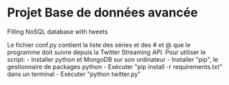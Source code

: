 Projet Base de données avancée
==============================

Filling NoSQL database with tweets


Le fichier conf.py contient la liste des séries et des # et @ que le programme doit suivre depuis la Twitter Streaming API.
Pour utiliser le script:
	- Installer python et MongoDB sur son ordinateur
	- Installer "pip", le gestionnaire de packages python
	- Exécuter "pip install -r requirements.txt" dans un terminal
	- Exécuter "python twitter.py"

